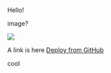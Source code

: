 Hello!

image?

![](http://localhost:8170/content/deploy/static/images/deploy.svg)

A link is here [Deploy from GitHub](https://deploy.stdlib.com/)

cool
